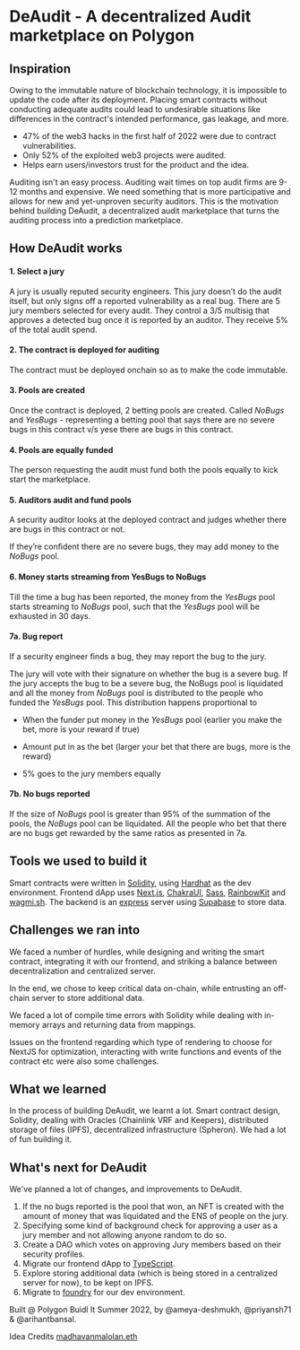 # DeAudit - A decentralized Audit marketplace on Polygon

## Inspiration

Owing to the immutable nature of blockchain technology, it is impossible to update the code after its deployment. Placing smart contracts without conducting adequate audits could lead to undesirable situations like differences in the contract's intended performance, gas leakage, and more.

- 47% of the web3 hacks in the first half of 2022 were due to contract vulnerabilities.
- Only 52% of the exploited web3 projects were audited.
- Helps earn users/investors trust for the product and the idea.

Auditing isn't an easy process. Auditing wait times on top audit firms are 9-12 months and expensive. We need something that is more participative and allows for new and yet-unproven security auditors. This is the motivation behind building DeAudit, a decentralized audit marketplace that turns the auditing process into a prediction marketplace.

## How DeAudit works

#### 1. Select a jury

A jury is usually reputed security engineers. This jury doesn’t do the audit itself, but only signs off a reported vulnerability as a real bug. There are 5 jury members selected for every audit. They control a 3/5 multisig that approves a detected bug once it is reported by an auditor. They receive 5% of the total audit spend.

#### 2. The contract is deployed for auditing

The contract must be deployed onchain so as to make the code immutable.

#### 3. Pools are created

Once the contract is deployed, 2 betting pools are created. Called _NoBugs_ and _YesBugs_ - representing a betting pool that says there are no severe bugs in this contract v/s yese there are bugs in this contract.

#### 4. Pools are equally funded

The person requesting the audit must fund both the pools equally to kick start the marketplace.

#### 5. Auditors audit and fund pools

A security auditor looks at the deployed contract and judges whether there are bugs in this contract or not.

If they’re confident there are no severe bugs, they may add money to the _NoBugs_ pool.

#### 6. Money starts streaming from YesBugs to NoBugs

Till the time a bug has been reported, the money from the _YesBugs_ pool starts streaming to _NoBugs_ pool, such that the _YesBugs_ pool will be exhausted in 30 days.

#### 7a. Bug report

If a security engineer finds a bug, they may report the bug to the jury.

The jury will vote with their signature on whether the bug is a severe bug. If the jury accepts the bug to be a severe bug, the NoBugs pool is liquidated and all the money from _NoBugs_ pool is distributed to the people who funded the _YesBugs_ pool. This distribution happens proportional to

- When the funder put money in the _YesBugs_ pool (earlier you make the bet, more is your reward if true)

- Amount put in as the bet (larger your bet that there are bugs, more is the reward)

- 5% goes to the jury members equally

#### 7b. No bugs reported

If the size of _NoBugs_ pool is greater than 95% of the summation of the pools, the _NoBugs_ pool can be liquidated. All the people who bet that there are no bugs get rewarded by the same ratios as presented in 7a.

## Tools we used to build it

Smart contracts were written in [Solidity](https://soliditylang.org/), using [Hardhat](https://hardhat.org/) as the dev environment. Frontend dApp uses [Next.js](https://nextjs.org/), [ChakraUI](https://chakra-ui.com/), [Sass](https://sass-lang.com/), [RainbowKit](https://www.rainbowkit.com/) and [wagmi.sh](https://wagmi.sh/). The backend is an [express](https://expressjs.com/) server using [Supabase](https://supabase.io/) to store data.

## Challenges we ran into

We faced a number of hurdles, while designing and writing the smart contract, integrating it with our frontend, and striking a balance between decentralization and centralized server.

In the end, we chose to keep critical data on-chain, while entrusting an off-chain server to store additional data.

We faced a lot of compile time errors with Solidity while dealing with in-memory arrays and returning data from mappings.

Issues on the frontend regarding which type of rendering to choose for NextJS for optimization, interacting with write functions and events of the contract etc were also some challenges.

## What we learned

In the process of building DeAudit, we learnt a lot. Smart contract design, Solidity, dealing with Oracles (Chainlink VRF and Keepers), distributed storage of files (IPFS), decentralized infrastructure (Spheron). We had a lot of fun building it.

## What's next for DeAudit

We've planned a lot of changes, and improvements to DeAudit.

1. If the no bugs reported is the pool that won, an NFT is created with the amount of money that was liquidated and the ENS of people on the jury.
2. Specifying some kind of background check for approving a user as a jury member and not allowing anyone random to do so.
3. Create a DAO which votes on approving Jury members based on their security profiles.
4. Migrate our frontend dApp to [TypeScript](https://www.typescriptlang.org/).
5. Explore storing additional data (which is being stored in a centralized server for now), to be kept on IPFS.
6. Migrate to [foundry](http://getfoundry.sh/) for our dev environment.

Built @ Polygon Buidl It Summer 2022, by @ameya-deshmukh, @priyansh71 & @arihantbansal.

Idea Credits [madhavanmalolan.eth](https://mirror.xyz/madhavanmalolan.eth/Ux7mG5x5t7Ar6im-zseeVD6DQ1cAR1cztZovmr8_kG0)
